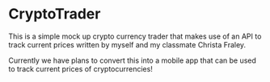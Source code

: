 # CryptoTrader
This is a simple mock up crypto currency trader that makes use of an API to track current prices written by myself 
and my classmate Christa Fraley. 

Currently we have plans to convert this into a mobile app that can be used to track current prices of cryptocurrencies!
